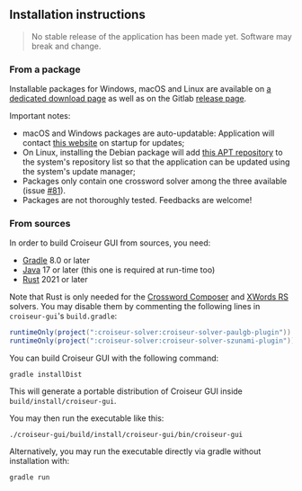 <!--
SPDX-FileCopyrightText: 2023 Antoine Belvire
SPDX-License-Identifier: GPL-3.0-or-later
-->

## Installation instructions

> No stable release of the application has been made yet. Software may break and change.

### From a package

Installable packages for Windows, macOS and Linux are available
on [a dedicated download page](https://croiseur.belv.re) as well as on the
Gitlab [release page](https://gitlab.com/super7ramp/croiseur/-/releases).

Important notes:

* macOS and Windows packages are auto-updatable: Application will
  contact [this website](https://croiseur.belv.re) on startup for updates;
* On Linux, installing the Debian package will add [this APT repository](https://croiseur.belv.re)
  to the system's repository list so that the application can be updated using the system's update
  manager;
* Packages only contain one crossword solver among the three
  available (issue [#81](https://gitlab.com/super7ramp/croiseur/-/issues/81)).
* Packages are not thoroughly tested. Feedbacks are welcome!

### From sources

In order to build Croiseur GUI from sources, you need:

- [Gradle](https://gradle.org/) 8.0 or later
- [Java](https://adoptium.net/temurin/releases/) 17 or later (this one is required at run-time too)
- [Rust](https://www.rust-lang.org/tools/install) 2021 or later

Note that Rust is only needed for
the [Crossword Composer](../croiseur-solver/croiseur-solver-paulgb)
and [XWords RS](../croiseur-solver/croiseur-solver-szunami) solvers. You may disable them by
commenting the following lines in `croiseur-gui`'s `build.gradle`:

```gradle
runtimeOnly(project(":croiseur-solver:croiseur-solver-paulgb-plugin"))
runtimeOnly(project(":croiseur-solver:croiseur-solver-szunami-plugin"))
```

You can build Croiseur GUI with the following command:

```shell
gradle installDist
```

This will generate a portable distribution of Croiseur GUI inside `build/install/croiseur-gui`.

You may then run the executable like this:

```shell
./croiseur-gui/build/install/croiseur-gui/bin/croiseur-gui
```

Alternatively, you may run the executable directly via gradle without installation with:

```shell
gradle run
```
